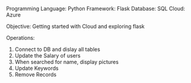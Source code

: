 Programming Language: Python
Framework: Flask
Database: SQL
Cloud: Azure

Objective: Getting started with Cloud and exploring flask

Operations:
1. Connect to DB and dislay all tables
2. Update the Salary of users
3. When searched for name, display pictures
4. Update Keywords
5. Remove Records

